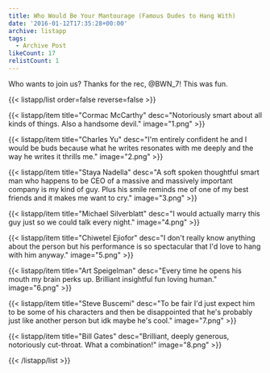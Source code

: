 ```yaml
---
title: Who Would Be Your Mantourage (Famous Dudes to Hang With)
date: '2016-01-12T17:35:28+00:00'
archive: listapp
tags: 
  - Archive Post
likeCount: 17
relistCount: 1
---
```


Who wants to join us? Thanks for the rec, @BWN_7! This was fun.

<!--more-->

{{< listapp/list order=false reverse=false >}}

   {{< listapp/item title="Cormac McCarthy"
      desc="Notoriously smart about all kinds of things. Also a handsome devil."
      image="1.png" >}}

   {{< listapp/item title="Charles Yu"
      desc="I'm entirely confident he and I would be buds because what he writes resonates with me deeply and the way he writes it thrills me."
      image="2.png" >}}

   {{< listapp/item title="Staya Nadella"
      desc="A soft spoken thoughtful smart man who happens to be CEO of a massive and massively important company is my kind of guy. Plus his smile reminds me of one of my best friends and it makes me want to cry."
      image="3.png" >}}

   {{< listapp/item title="Michael Silverblatt"
      desc="I would actually marry this guy just so we could talk every night."
      image="4.png" >}}

   {{< listapp/item title="Chiwetel Ejiofor"
      desc="I don't really know anything about the person but his performance is so spectacular that I'd love to hang with him anyway."
      image="5.png" >}}

   {{< listapp/item title="Art Speigelman"
      desc="Every time he opens his mouth my brain perks up. Brilliant insightful fun loving human."
      image="6.png" >}}

   {{< listapp/item title="Steve Buscemi"
      desc="To be fair I'd just expect him to be some of his characters and then be disappointed that he's probably just like another person but idk maybe he's cool."
      image="7.png" >}}

   {{< listapp/item title="Bill Gates"
      desc="Brilliant, deeply generous, notoriously cut-throat. What a combination!"
      image="8.png" >}}

{{< /listapp/list >}}
